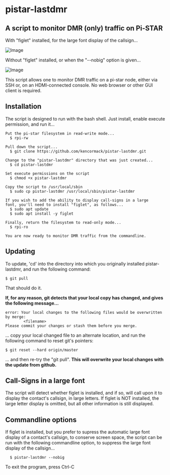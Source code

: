 # pistar-lastdmr
## A script to monitor DMR (only) traffic on Pi-STAR

With "figlet" installed, for the large font display of the callsign...

![Image](https://raw.githubusercontent.com/kencormack/pistar-lastdmr/master/with-figlet.jpg)

Without "figlet" installed, or when the "--nobig" option is given...

![Image](https://raw.githubusercontent.com/kencormack/pistar-lastdmr/master/without-figlet.jpg)

This script allows one to monitor DMR traffic on a pi-star node, either via SSH or, on an HDMI-connected console.
No web browser or other GUI client is required.

## Installation

The script is designed to run with the bash shell.  Just install, enable execute permission, and run it...
```
Put the pi-star filesystem in read-write mode...
  $ rpi-rw

Pull down the script...
  $ git clone https://github.com/kencormack/pistar-lastdmr.git

Change to the "pistar-lastdmr" directory that was just created...
  $ cd pistar-lastdmr

Set execute permissions on the script
  $ chmod +x pistar-lastdmr

Copy the script to /usr/local/sbin
  $ sudo cp pistar-lastdmr /usr/local/sbin/pistar-lastdmr

If you wish to add the ability to display call-signs in a large
font, you'll need to install "figlet", as follows...
  $ sudo apt update
  $ sudo apt install -y figlet

Finally, return the filesystem to read-only mode...
  $ rpi-ro

You are now ready to monitor DMR traffic from the commandline.
```

## Updating

To update, 'cd' into the directory into which you originally installed pistar-lastdmr, and run the following command:
```
$ git pull
```
That should do it.

**If, for any reason, git detects that your local copy has changed, and gives the following message...**
```
error: Your local changes to the following files would be overwritten by merge:
        <filename>
Please commit your changes or stash them before you merge.
```
... copy your local changed file to an alternate location, and run the following command to reset git's pointers:
```
$ git reset --hard origin/master
```
... and then re-try the "git pull".  **This will overwrite your local changes with the update from github.**

## Call-Signs in a large font

The script will detect whether figlet is installed, and if so, will call upon it to display the contact's
callsign, in large letters.  If figlet is NOT installed, the large letter display is omitted, but all other
information is still displayed.

## Commandline options

If figlet is installed, but you prefer to supress the automatic large font display of a contact's callsign,
to conserve screen space, the script can be run with the following commandline option, to suppress the
large font display of the callsign...
```
  $ pistar-lastdmr --nobig
```

To exit the program, press Ctrl-C